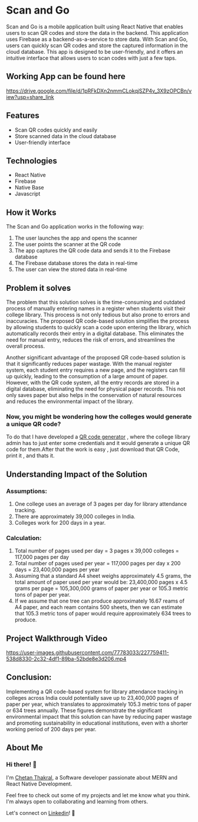 # Scan and Go

Scan and Go is a mobile application built using React Native that enables users to scan QR codes and store the data in the backend. This application uses Firebase as a backend-as-a-service to store data. With Scan and Go, users can quickly scan QR codes and store the captured information in the cloud database. This app is designed to be user-friendly, and it offers an intuitive interface that allows users to scan codes with just a few taps.

## Working App can be found here

https://drive.google.com/file/d/1pRFkDXn2nmmCLokqjSZP4v_3X9zOPCBn/view?usp=share_link

## Features

- Scan QR codes quickly and easily
- Store scanned data in the cloud database
- User-friendly interface

## Technologies

- React Native
- Firebase
- Native Base
- Javascript

## How it Works

The Scan and Go application works in the following way:

1. The user launches the app and opens the scanner
2. The user points the scanner at the QR code
3. The app captures the QR code data and sends it to the Firebase database
4. The Firebase database stores the data in real-time
5. The user can view the stored data in real-time

## Problem it solves

The problem that this solution solves is the time-consuming and outdated process of manually entering names in a register when students visit their college library. This process is not only tedious but also prone to errors and inaccuracies. The proposed QR code-based solution simplifies the process by allowing students to quickly scan a code upon entering the library, which automatically records their entry in a digital database. This eliminates the need for manual entry, reduces the risk of errors, and streamlines the overall process.

Another significant advantage of the proposed QR code-based solution is that it significantly reduces paper wastage. With the manual register system, each student entry requires a new page, and the registers can fill up quickly, leading to the consumption of a large amount of paper. However, with the QR code system, all the entry records are stored in a digital database, eliminating the need for physical paper records. This not only saves paper but also helps in the conservation of natural resources and reduces the environmental impact of the library.

### Now, you might be wondering how the colleges would generate a unique QR code?

To do that I have developed a [QR code generator](https://github.com/chetan-2002/QRGenerator) , where the college library admin has to just enter some credentials and it would generate a unique QR code for them.After that the work is easy , just download that QR Code, print it , and thats it.

## Understanding Impact of the Solution

### Assumptions:

1. One college uses an average of 3 pages per day for library attendance tracking.
2. There are approximately 39,000 colleges in India.
3. Colleges work for 200 days in a year.

### Calculation:

1. Total number of pages used per day = 3 pages x 39,000 colleges = 117,000 pages per day
2. Total number of pages used per year = 117,000 pages per day x 200 days = 23,400,000 pages per year
3. Assuming that a standard A4 sheet weighs approximately 4.5 grams, the total amount of paper used per year would be: 23,400,000 pages x 4.5 grams per page = 105,300,000 grams of paper per year or 105.3 metric tons of paper per year.
4. If we assume that one tree can produce approximately 16.67 reams of A4 paper, and each ream contains 500 sheets, then we can estimate that 105.3 metric tons of paper would require approximately 634 trees to produce.

## Project Walkthrough Video

https://user-images.githubusercontent.com/77783033/227759411-538d8330-2c32-4df1-89ba-52bde8e3d206.mp4

## Conclusion:

Implementing a QR code-based system for library attendance tracking in colleges across India could potentially save up to 23,400,000 pages of paper per year, which translates to approximately 105.3 metric tons of paper or 634 trees annually. These figures demonstrate the significant environmental impact that this solution can have by reducing paper wastage and promoting sustainability in educational institutions, even with a shorter working period of 200 days per year.

## About Me

### Hi there! 👋

I'm [Chetan Thakral](https://github.com/chetan-2002), a Software developer passionate about MERN and React Native Development.

Feel free to check out some of my projects and let me know what you think. I'm always open to collaborating and learning from others.

Let's connect on [Linkedin](https://www.linkedin.com/in/chetan-thakral/)! 💬

